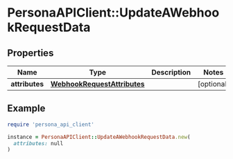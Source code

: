 # PersonaAPIClient::UpdateAWebhookRequestData

## Properties

| Name | Type | Description | Notes |
| ---- | ---- | ----------- | ----- |
| **attributes** | [**WebhookRequestAttributes**](WebhookRequestAttributes.md) |  | [optional] |

## Example

```ruby
require 'persona_api_client'

instance = PersonaAPIClient::UpdateAWebhookRequestData.new(
  attributes: null
)
```

